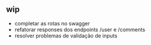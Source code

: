## wip 

- completar as rotas no swagger
- refatorar responses dos endpoints /user e /comments
- resolver problemas de validação de inputs